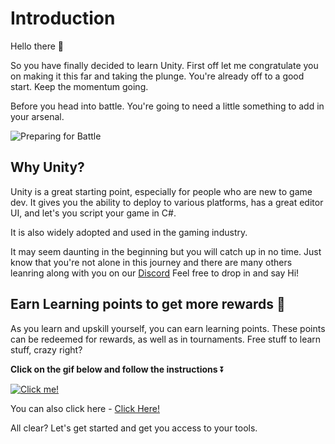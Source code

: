# Introduction

Hello there 👋

So you have finally decided to learn Unity. First off let me congratulate you on making it this far and taking the plunge. You're already off to a good start. Keep the momentum going.

Before you head into battle. You're going to need a little something to add in your arsenal.

![Preparing for Battle](https://media.giphy.com/media/Om2ozaOw3rNciJCf2t/giphy-downsized-large.gif)

## Why Unity?
Unity is a great starting point, especially for people who are new to game dev. It gives you the ability to deploy to various platforms, has a great editor UI, and let's you script your game in C#.

It is also widely adopted and used in the gaming industry.

It may seem daunting in the beginning but you will catch up in no time. Just know that you're not alone in this journey and there are many others leanring along with you on our [Discord](https://discord.com/invite/R4hfXhsWjN) Feel free to drop in and say Hi!

## Earn Learning points to get more rewards 🎁

As you learn and upskill yourself, you can earn learning points. These points can be redeemed for rewards, as well as in tournaments. Free stuff to learn stuff, crazy right?

**Click on the gif below and follow the instructions** ⏬

[![Click me!](https://media.giphy.com/media/zz1v8vjwQwTja/giphy.gif)](https://academy.outscal.com/welcome/build-in-public/assignments)

You can also click here - [Click Here!](https://academy.outscal.com/welcome/build-in-public/assignments)

All clear? Let's get started and get you access to your tools.


